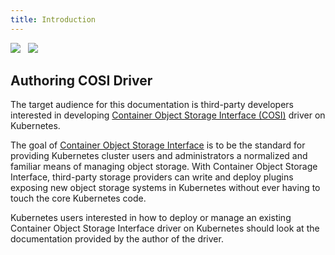 ```yaml
---
title: Introduction
---
```


<img src="https://camo.githubusercontent.com/e185f54d272f9cd4608dd20eb130133dea29f524fbb4a0d8951131ecec8de1de/68747470733a2f2f696d672e736869656c64732e696f2f62616467652f7374617475732d7072652d2d616c7068612d6c6967687467726579" /> &nbsp; <img src="https://camo.githubusercontent.com/08c304eeca9212a219c763b7277f3395e2a580b1d07cfb49287e9fc5add3d19a/68747470733a2f2f696d672e736869656c64732e696f2f62616467652f61706956657273696f6e2d7631616c706861312d6c69676874677265656e" />

## Authoring COSI Driver

The target audience for this documentation is third-party developers interested in developing [Container Object Storage Interface (COSI)](https://github.com/kubernetes/enhancements/tree/master/keps/sig-storage/1979-object-storage-support) driver on Kubernetes.

The goal of [Container Object Storage Interface](https://github.com/kubernetes-sigs/container-object-storage-interface-spec/blob/master/spec.md) is to be the standard for providing Kubernetes cluster users and administrators a normalized and familiar means of managing object storage. With Container Object Storage Interface, third-party storage providers can write and deploy plugins exposing new object storage systems in Kubernetes without ever having to touch the core Kubernetes code.

Kubernetes users interested in how to deploy or manage an existing Container Object Storage Interface driver on Kubernetes should look at the documentation provided by the author of the driver.
